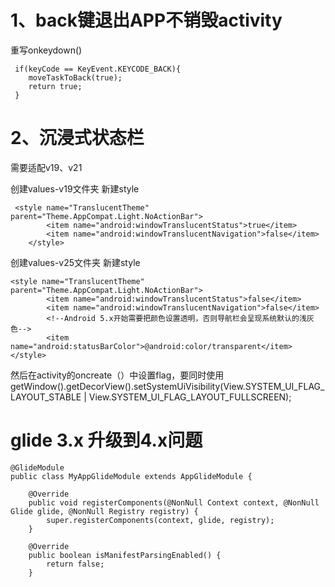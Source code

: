 # 1、back键退出APP不销毁activity
重写onkeydown()
```
 if(keyCode == KeyEvent.KEYCODE_BACK){
    moveTaskToBack(true);
    return true;
 }
``` 
# 2、沉浸式状态栏

需要适配v19、v21

创建values-v19文件夹
新建style
```
 <style name="TranslucentTheme" parent="Theme.AppCompat.Light.NoActionBar">
        <item name="android:windowTranslucentStatus">true</item>
        <item name="android:windowTranslucentNavigation">false</item>
    </style>
   ``` 
创建values-v25文件夹
新建style

```
<style name="TranslucentTheme" parent="Theme.AppCompat.Light.NoActionBar">
        <item name="android:windowTranslucentStatus">false</item>
        <item name="android:windowTranslucentNavigation">false</item>
        <!--Android 5.x开始需要把颜色设置透明，否则导航栏会呈现系统默认的浅灰色-->
        <item name="android:statusBarColor">@android:color/transparent</item>
</style>
```
然后在activity的oncreate（）中设置flag，要同时使用
getWindow().getDecorView().setSystemUiVisibility(View.SYSTEM_UI_FLAG_LAYOUT_STABLE |
                View.SYSTEM_UI_FLAG_LAYOUT_FULLSCREEN);
                
                
                
# glide 3.x 升级到4.x问题
```
@GlideModule
public class MyAppGlideModule extends AppGlideModule {

    @Override
    public void registerComponents(@NonNull Context context, @NonNull Glide glide, @NonNull Registry registry) {
        super.registerComponents(context, glide, registry);
    }

    @Override
    public boolean isManifestParsingEnabled() {
        return false;
    }
```
